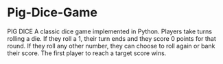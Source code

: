 # Pig-Dice-Game
PIG DICE  A classic dice game implemented in Python. Players take turns rolling a die. If they roll a 1, their turn ends and they score 0 points for that round. If they roll any other number, they can choose to roll again or bank their score. The first player to reach a target score wins.
